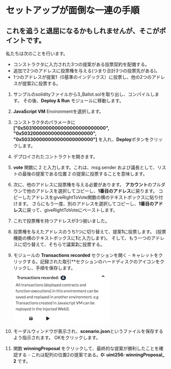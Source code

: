 # セットアップが面倒な一連の手順

## これを追うと退屈になるかもしれませんが、そこがポイントです。
私たちは次のことを行います。
- コンストラクタに入力された3つの提案がある投票契約を配備する。 
- 追加で2つのアドレスに投票権を与える(つまり合計3つの投票先がある)。
- 1つのアドレスが提案1（0基準のインデックス）に投票し、他の2つのアドレスが提案2に投票する。

1. サンプルのsolidityファイルから3_Ballot.solを取り出し、コンパイルします。 その後、**Deploy & Run** モジュールに移動します。

2. **JavaScript VM** Environmentを選択します。

3. コンストラクタのパラメータに **["0x5031000000000000000000000000", "0x503200000000000000000000", "0x503300000000000000000000"]** を入れ、**Deploy**ボタンをクリックします。

4. デプロイされたコントラクトを開きます。 

5. **vote** 関数に 2 と入力します。これは、msg.sender および議長として、リストの最後の提案である位置 2 の提案に投票することを意味します。

6. 次に、他のアドレスに投票権を与える必要があります。 **アカウント**のプルダウンで他のアドレスを選択してコピーし、**1番目のアドレス**に戻ります。 コピーしたアドレスをgiveRightToVote関数の横のテキストボックスに貼り付けます。 さらにもう一度、別のアドレスを選択してコピーし、**1番目のアドレス**に戻って、giveRightToVoteにペーストします。

7. これで投票権を持つアドレスが3つ揃いました。

8. 投票権を与えたアドレスのうち1つに切り替えて、提案**1**に投票します。 (投票機能の横のテキストボックスに**1**と入力します)。 そして、もう一つのアドレスに切り替えて、そちらで議案**2**に投票する。

9. モジュールの **Transactions recorded** セクションを開く - キャレットをクリックする。記録された取引**セクションのハードディスクのアイコンをクリックし、手順を保存します。
![レコーダー](https://github.com/ethereum/remix-workshops/blob/master/Recorder/2_Record/images/recorder.png?raw=true "recorder")

10. モーダルウィンドウが表示され、**scenario.json**というファイルを保存するよう指示されます。 OKをクリックします。

11. 関数 **winningProposal** をクリックして、最終的な提案が勝利したことを確認する - これは配列の位置2の提案である。**0: uint256: winningProposal_ 2** です。
